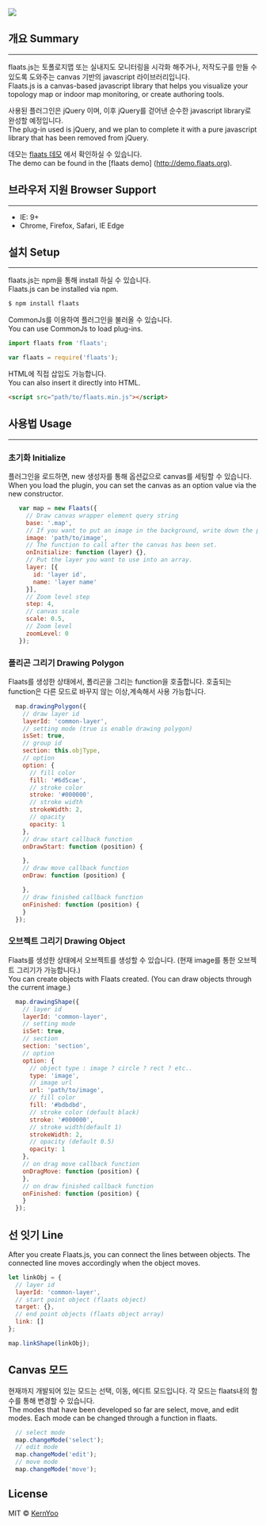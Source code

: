 <img src="http://www.flaats.org/assets/img/logo-1.png" />

## 개요 Summary
---
flaats.js는 토폴로지맵 또는 실내지도 모니터링을 시각화 해주거나, 저작도구를 만들 수 있도록 도와주는 canvas 기반의 javascript 라이브러리입니다.<br/>
Flaats.js is a canvas-based javascript library that helps you visualize your topology map or indoor map monitoring, or create authoring tools.

사용된 플러그인은 jQuery 이며, 이후 jQuery를 걷어낸 순수한 javascript library로 완성할 예정입니다.<br/>
The plug-in used is jQuery, and we plan to complete it with a pure javascript library that has been removed from jQuery.

데모는 [flaats 데모](http://demo.flaats.org) 에서 확인하실 수 있습니다.<br/>
The demo can be found in the [flaats demo] (http://demo.flaats.org).

## 브라우저 지원 Browser Support
---
- IE: 9+
- Chrome, Firefox, Safari, IE Edge


## 설치 Setup
---
flaats.js는 npm을 통해 install 하실 수 있습니다.<br/>
Flaats.js can be installed via npm.

```bash
$ npm install flaats
```

CommonJs를 이용하여 플러그인을 불러올 수 있습니다.<br/>
You can use CommonJs to load plug-ins.
```js
import flaats from 'flaats';

var flaats = require('flaats');
```

HTML에 직접 삽입도 가능합니다.<br/>
You can also insert it directly into HTML.
```html
<script src="path/to/flaats.min.js"></script>
```

## 사용법 Usage
---

### 초기화 Initialize
플러그인을 로드하면, new 생성자를 통해 옵션값으로 canvas를 세팅할 수 있습니다.<br/>
When you load the plugin, you can set the canvas as an option value via the new constructor.

```js
   var map = new Flaats({
     // Draw canvas wrapper element query string
     base: '.map',
     // If you want to put an image in the background, write down the path.
     image: 'path/to/image',
     // The function to call after the canvas has been set.
     onInitialize: function (layer) {},
     // Put the layer you want to use into an array.
     layer: [{
       id: 'layer id',
       name: 'layer name'
     }],
     // Zoom level step
     step: 4,
     // canvas scale
     scale: 0.5,
     // Zoom level
     zoomLevel: 0
   });
```

### 폴리곤 그리기 Drawing Polygon
Flaats를 생성한 상태에서, 폴리곤을 그리는 function을 호출합니다. 호출되는 function은 다른 모드로 바꾸지 않는 이상,계속해서 사용 가능합니다.
```js
  map.drawingPolygon({
    // draw layer id
    layerId: 'common-layer',
    // setting mode (true is enable drawing polygon)
    isSet: true,
    // group id
    section: this.objType,
    // option
    option: {
      // fill color
      fill: '#6d5cae',
      // stroke color
      stroke: '#000000',
      // stroke width
      strokeWidth: 2,
      // opacity
      opacity: 1
    },
    // draw start callback function
    onDrawStart: function (position) {

    },
    // draw move callback function
    onDraw: function (position) {

    },
    // draw finished callback function
    onFinished: function (position) {
    }
  });
```
### 오브젝트 그리기 Drawing Object
Flaats를 생성한 상태에서 오브젝트를 생성할 수 있습니다. (현재 image를 통한 오브젝트 그리기가 가능합니다.)<br/>
You can create objects with Flaats created. (You can draw objects through the current image.)

```js
  map.drawingShape({
    // layer id
    layerId: 'common-layer',
    // setting mode
    isSet: true,
    // section
    section: 'section',
    // option
    option: {
      // object type : image ? circle ? rect ? etc..
      type: 'image',
      // image url
      url: 'path/to/image',
      // fill color
      fill: '#bdbdbd',
      // stroke color (default black)
      stroke: '#000000',
      // stroke width(default 1)
      strokeWidth: 2,
      // opacity (default 0.5)
      opacity: 1
    },
    // on drag move callback function
    onDragMove: function (position) {
    },
    // on draw finished callback function
    onFinished: function (position) {
    }
  });
```

## 선 잇기 Line
<!-- Flaats.js를 생성한 후, 객체들끼리 선을 이어서 연결할 수 있습니다. 연결된 선은 오브젝트가 이동할 경우 따라서 움직입니다.<br/> -->
After you create Flaats.js, you can connect the lines between objects. The connected line moves accordingly when the object moves.

```js
let linkObj = {
  // layer id
  layerId: 'common-layer',
  // start point object (flaats object)
  target: {},
  // end point objects (flaats object array)
  link: []
};

map.linkShape(linkObj);
```

## Canvas 모드
현재까지 개발되어 있는 모드는 선택, 이동, 에디트 모드입니다. 각 모드는 flaats내의 함수를 통해 변경할 수 있습니다.<br/>
The modes that have been developed so far are select, move, and edit modes. Each mode can be changed through a function in flaats.

```js
  // select mode
  map.changeMode('select');
  // edit mode
  map.changeMode('edit');
  // move mode
  map.changeMode('move');
```


## License
MIT © [KernYoo](trustyoo86@gmail.com)
